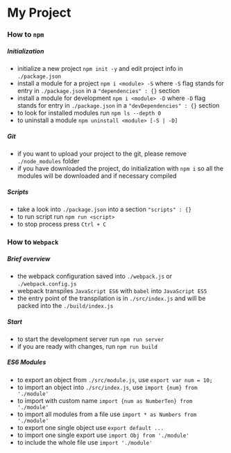 # My Project

### How to `npm`

##### Initialization
- initialize a new project `npm init -y` and edit project info in `./package.json`
- install a module for a project `npm i <module> -S` where `-S` flag stands for entry in `./package.json` in a `"dependencies" : {}` section
- install a module for development `npm i <module> -D` where `-D` flag stands for entry in `./package.json` in a `"devDependencies" : {}` section
- to look for installed modules run `npm ls --depth 0`
- to uninstall a module `npm uninstall <module> [-S | -D]`

##### Git
- if you want to upload your project to the git, please remove `./node_modules` folder
- if you have downloaded the project, do initialization with `npm i` so all the modules will be downloaded and if necessary compiled

##### Scripts
- take a look into `./package.json` into a section `"scripts" : {}`
- to run script run `npm run <script>`
- to stop process press `Ctrl + C`

### How to `Webpack`

##### Brief overview
- the webpack configuration saved into `./webpack.js` or `./webpack.config.js`
- webpack transpiles `JavaScript ES6` with `babel` into `JavaScript ES5`
- the entry point of the transpilation is in `./src/index.js` and will be packed into the `./build/index.js`

##### Start
- to start the development server run `npm run server`
- if you are ready with changes, run `npm run build`

##### ES6 Modules
- to export an object from `./src/module.js`, use `export var num = 10;`
- to import an object into `./src/index.js`, use `import {num} from './module'`
- to import with custom name `import {num as NumberTen} from './module'`
- to import all modules from a file use `import * as Numbers from './module'`
- to export one single object use `export default ...`
- to import one single export use `import Obj from './module'`
- to include the whole file use `import './module'`
